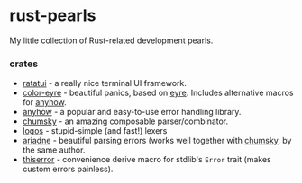 # rust-pearls
My little collection of Rust-related development pearls.

### crates
- [ratatui](https://crates.io/crates/ratatui) - a really nice terminal UI framework.
- [color-eyre](https://crates.io/crates/color-eyre) - beautiful panics, based on [eyre](https://crates.io/crates/eyre). Includes alternative macros for [anyhow](https://crates.io/crates/anyhow).
- [anyhow](https://crates.io/crates/anyhow) - a popular and easy-to-use error handling library.
- [chumsky](https://crates.io/crates/chumsky) - an amazing composable parser/combinator.
- [logos](https://crates.io/crates/logos) - stupid-simple (and fast!) lexers
- [ariadne](https://crates.io/crates/ariadne) - beautiful parsing errors (works well together with [chumsky](https://crates.io/crates/chumsky), by the same author.
- [thiserror](https://crates.io/crates/thiserror) - convenience derive macro for stdlib's `Error` trait (makes custom errors painless).
